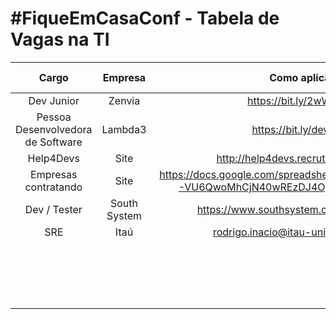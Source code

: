 # #FiqueEmCasaConf - Tabela de Vagas na TI

| **Cargo**          | **Empresa**       | **Como aplicar**          | **Contato para Indicacao**   | **Data Publicacao** |
|:-----------------: |:-----------------:|:-------------------------:|:----------------------------:|:-------------------:|
|Dev Junior          |     Zenvia        |https://bit.ly/2wWgh3A     |@ZielinskiFelipe              |   4/4/2020          |
| Pessoa Desenvolvedora de Software| Lambda3 |https://bit.ly/devvaga |@giggio                       |   6/4/2020          |
| Help4Devs| Site |http://help4devs.recrutadev.com.br/ |@                       |   6/4/2020          |
| Empresas contratando| Site |https://docs.google.com/spreadsheets/d/1nkYsZkT7Ow678-VU6QwoMhCjN40wREzDJ4OyGBNNGoY/htmlview |@                       |   6/4/2020          |
|Dev / Tester        | South System | https://www.southsystem.com.br/vagas.php | @reawmarco         |   6/4/2020          |
|SRE                 | Itaú              | rodrigo.inacio@itau-unibanco.com.br | @inaciorodrigo87   |   7/04/2020         |
|                    |                   |                           |                              |                     |
|                    |                   |                           |                              |                     |
|                    |                   |                           |                              |                     |
|                    |                   |                           |                              |                     |
|                    |                   |                           |                              |                     |
|                    |                   |                           |                              |                     |
|                    |                   |                           |                              |                     |
|                    |                   |                           |                              |                     |
|                    |                   |                           |                              |                     |
|                    |                   |                           |                              |                     |
|                    |                   |                           |                              |                     |
|                    |                   |                           |                              |                     |
|                    |                   |                           |                              |                     |
|                    |                   |                           |                              |                     |
|                    |                   |                           |                              |                     |
|                    |                   |                           |                              |                     |
|                    |                   |                           |                              |                     |
|                    |                   |                           |                              |                     |




